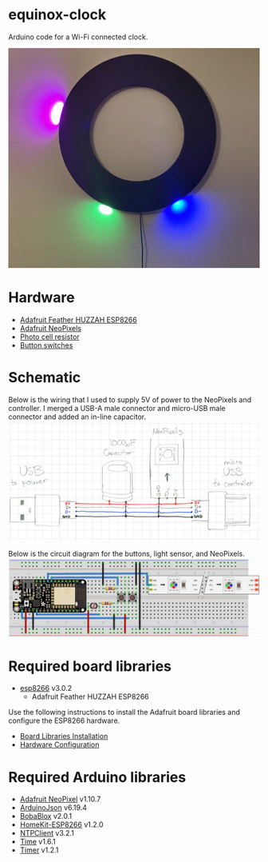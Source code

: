 # equinox-clock
Arduino code for a Wi-Fi connected clock.

![Main](https://github.com/ajschwieterman/equinox-clock/blob/master/main.jpeg)

# Hardware
- [Adafruit Feather HUZZAH ESP8266](https://www.adafruit.com/product/2821)
- [Adafruit NeoPixels](https://www.adafruit.com/product/1506)
- [Photo cell resistor](https://www.adafruit.com/product/161)
- [Button switches](https://www.adafruit.com/product/1009)

# Schematic
Below is the wiring that I used to supply 5V of power to the NeoPixels and controller.  I merged a USB-A male connector and micro-USB male connector and added an in-line capacitor.
![Main](https://github.com/ajschwieterman/equinox-clock/blob/master/power.png)

Below is the circuit diagram for the buttons, light sensor, and NeoPixels.
![Main](https://github.com/ajschwieterman/equinox-clock/blob/master/schematic.png)

# Required board libraries
- [esp8266](https://github.com/esp8266/Arduino) v3.0.2
  - Adafruit Feather HUZZAH ESP8266

Use the following instructions to install the Adafruit board libraries and configure the ESP8266 hardware.
- [Board Libraries Installation](https://learn.adafruit.com/adafruit-feather-huzzah-esp8266/using-arduino-ide)
- [Hardware Configuration](https://github.com/Mixiaoxiao/Arduino-HomeKit-ESP8266#recommended-settings-in-ide)

# Required Arduino libraries
- [Adafruit NeoPixel](https://github.com/adafruit/Adafruit_NeoPixel) v1.10.7
- [ArduinoJson](https://github.com/bblanchon/ArduinoJson) v6.19.4
- [BobaBlox](https://github.com/robertgallup/BobaBlox) v2.0.1
- [HomeKit-ESP8266](https://github.com/Mixiaoxiao/Arduino-HomeKit-ESP8266) v1.2.0
- [NTPClient](https://github.com/arduino-libraries/NTPClient) v3.2.1
- [Time](https://playground.arduino.cc/Code/Time/) v1.6.1
- [Timer](https://github.com/sstaub/Timer) v1.2.1
